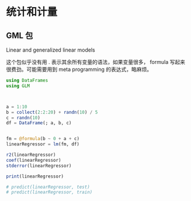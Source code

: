 # 统计和计量

## GML 包

Linear and generalized linear models



这个包似乎没有用 . 表示其余所有变量的语法，如果变量很多， formula 写起来很费劲。可能需要用到 meta programming 的表达式，略麻烦。


```julia
using DataFrames
using GLM



a = 1:10
b = collect(2:2:20) + randn(10) / 5
c = randn(10)
df = DataFrame(; a, b, c)


fm = @formula(b ~ 0 + a + c)
linearRegressor = lm(fm, df)

r2(linearRegressor)
coef(linearRegressor)
stderror(linearRegressor)

print(linearRegressor)

# predict(linearRegressor, test)
# predict(linearRegressor, train)
```